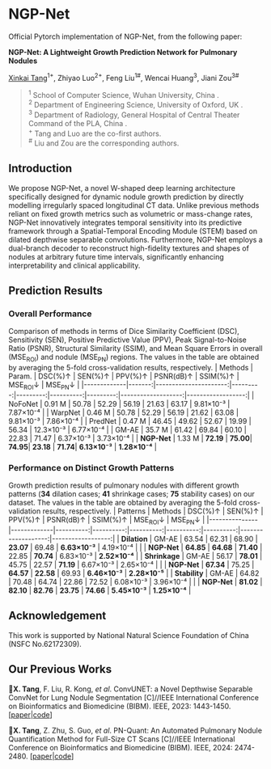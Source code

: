 # NGP-Net
Official Pytorch implementation of NGP-Net, from the following paper:

**NGP-Net: A Lightweight Growth Prediction Network for Pulmonary Nodules**

[Xinkai Tang](https://xinkai-tang.github.io)<sup>1+</sup>, Zhiyao Luo<sup>2+</sup>, Feng Liu<sup>1#</sup>, Wencai Huang<sup>3</sup>, Jiani Zou<sup>3#</sup>

> <sup>1</sup> School of Computer Science, Wuhan University, China .  
<sup>2</sup> Department of Engineering Science, University of Oxford, UK .  
<sup>3</sup> Department of Radiology, General Hospital of Central Theater Command of the PLA, China .  
<sup>+</sup> Tang and Luo are the co-first authors.  
<sup>#</sup> Liu and Zou are the corresponding authors.  


## Introduction
We propose NGP-Net, a novel W-shaped deep learning architecture specifically designed for dynamic nodule growth prediction by directly modelling irregularly spaced longitudinal CT data. Unlike previous methods reliant on fixed growth metrics such as volumetric or mass-change rates, NGP-Net innovatively integrates temporal sensitivity into its predictive framework through a Spatial-Temporal Encoding Module (STEM) based on dilated depthwise separable convolutions. Furthermore, NGP-Net employs a dual-branch decoder to reconstruct high-fidelity textures and shapes of nodules at arbitrary future time intervals, significantly enhancing interpretability and clinical applicability. 


## Prediction Results

### Overall Performance
Comparison of methods in terms of Dice Similarity Coefficient (DSC), Sensitivity (SEN), Positive Predictive Value (PPV), Peak Signal-to-Noise Ratio (PSNR), Structural Similarity (SSIM), and Mean Square Errors in overall (MSE<sub>ROI</sub>) and nodule (MSE<sub>PN</sub>) regions. The values in the table are obtained by averaging the 5-fold cross-validation results, respectively.
| Methods     | Param. | DSC(%)↑               | SEN(%)↑  | PPV(%)↑  | PSNR(dB)↑ | SSIM(%)↑ | MSE<sub>ROI</sub>↓ | MSE<sub>PN</sub>↓ |
|-------------|-------:|----------------------:|---------:|---------:|----------:|---------:|-------------------:|------------------:|
| NoFoNet     | 0.91 M | 50.78                 | 52.29    | 56.19    | 21.63     | 63.17    | 9.81×10⁻³          | 7.87×10⁻⁴         |
| WarpNet     | 0.46 M | 50.78                 | 52.29    | 56.19    | 21.62     | 63.08    | 9.81×10⁻³          | 7.86×10⁻⁴         |
| PredNet     | 0.47 M | 46.45                 | 49.62    | 52.67    | 19.99     | 56.34    | 12.3×10⁻³          | 6.77×10⁻⁴         |
| GM-AE       | 35.7 M | 61.42                 | 69.84    | 60.10    | 22.83     | 71.47    | 6.37×10⁻³          | 3.73×10⁻⁴         |
| **NGP-Net** | 1.33 M | **72.19**             | **75.00**| **74.95**| **23.18** | **71.74**| **6.13×10⁻³**      | **1.28×10⁻⁴**     |

### Performance on Distinct Growth Patterns
Growth prediction results of pulmonary nodules with different growth patterns (**34** dilation cases; **41** shrinkage cases; **75** stability cases) on our dataset. The values in the table are obtained by averaging the 5-fold cross-validation results, respectively.
| Patterns      | Methods     | DSC(%)↑   | SEN(%)↑   | PPV(%)↑   | PSNR(dB)↑ | SSIM(%)↑  | MSE<sub>ROI</sub>↓ | MSE<sub>PN</sub>↓ |
|---------------|-------------|----------:|----------:|----------:|----------:|----------:|-------------------:|------------------:|
| **Dilation**  | GM-AE       | 63.54     | 62.31     | 68.90     | **23.07** | 69.48     | **6.63×10⁻³**      | 4.19×10⁻⁴         |
|               | **NGP-Net** | **64.85** | **64.68** | **71.40** | 22.85     | **70.74** | 6.83×10⁻³          | **2.52×10⁻⁴**     |
| **Shrinkage** | GM-AE       | 56.17     | **78.01** | 45.75     | 22.57     | **71.19** | 6.67×10⁻³          | 2.65×10⁻⁴         |
|               | **NGP-Net** | **67.34** | 75.25     | **64.57** | **22.58** | 69.93     | **6.46×10⁻³**      | **2.28×10⁻⁵**     |
| **Stability** | GM-AE       | 64.82     | 70.48     | 64.74     | 22.86     | 72.52     | 6.08×10⁻³          | 3.96×10⁻⁴         |
|               | **NGP-Net** | **81.02** | **82.10** | **82.76** | **23.75** | **74.66** | **5.45×10⁻³**      | **1.25×10⁻⁴**     |


## Acknowledgement
This work is supported by National Natural Science Foundation of China (NSFC No.62172309).


## Our Previous Works
🥇**X. Tang**, F. Liu, R. Kong, *et al*. ConvUNET: a Novel Depthwise Separable ConvNet for Lung Nodule Segmentation [C]//IEEE International Conference on Bioinformatics and Biomedicine (BIBM). IEEE, 2023: 1443-1450. \[[paper](https://ieeexplore.ieee.org/document/10385928)|[code](https://github.com/XinKai-Tang/ConvUNET)\]

🥈**X. Tang**, Z. Zhu, S. Guo, *et al*. PN-Quant: An Automated Pulmonary Nodule Quantification Method for Full-Size CT Scans [C]//IEEE International Conference on Bioinformatics and Biomedicine (BIBM). IEEE, 2024: 2474-2480. \[[paper](https://ieeexplore.ieee.org/document/10822571)|[code](https://github.com/XinKai-Tang/PN-Quant)\]
